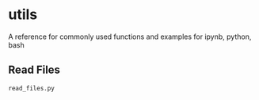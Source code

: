 # utils
A reference for commonly used functions and examples for ipynb, python, bash


## Read Files
`read_files.py` 

